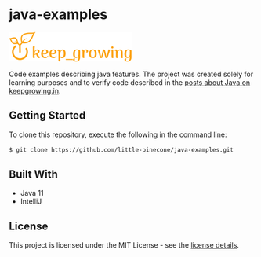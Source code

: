 # java-examples

[![keep growing logo](readme-images/logo_250x60.png)](https://keepgrowing.in)

Code examples describing java features. The project was created solely for learning purposes and to verify code described in the [posts about Java on keepgrowing.in](https://keepgrowing.in/java).

## Getting Started

To clone this repository, execute the following in the command line:
```bash
$ git clone https://github.com/little-pinecone/java-examples.git
```

## Built With

* Java 11
* IntelliJ

## License

This project is licensed under the MIT License - see the [license details](https://opensource.org/licenses/MIT).
